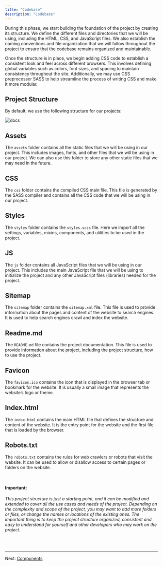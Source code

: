 ```yaml
---
title: "Codebase"
description: "Codebase"
---
```


During this phase, we start building the foundation of the project by creating its structure. We define the different files and directories that we will be using, including the HTML, CSS, and JavaScript files. We also establish the naming conventions and file organization that we will follow throughout the project to ensure that the codebase remains organized and maintainable.

Once the structure is in place, we begin adding CSS code to establish a consistent look and feel across different browsers. This involves defining global variables such as colors, font sizes, and spacing to maintain consistency throughout the site. Additionally, we may use CSS preprocessor SASS to help streamline the process of writing CSS and make it more modular.

## Project Structure
By default, we use the following structure for our projects:

![docs](../public/project-structure.png)

## Assets
The `assets` folder contains all the static files that we will be using in our project. This includes images, fonts, and other files that we will be using in our project. We can also use this folder to store any other static files that we may need in the future.

## CSS
The `css` folder contains the compiled CSS main file. This file is generated by the SASS compiler and contains all the CSS code that we will be using in our project. 

## Styles
The `styles` folder contains the `styles.scss` file. Here we import all the settings, variables, mixins, components, and utilities to be used in the project.

## JS
The `js` folder contains all JavaScript files that we will be using in our project. This includes the main JavaScript file that we will be using to initialize the project and any other JavaScript files (libraries) needed for the project.

## Sitemap
The `sitemap` folder contains the `sitemap.xml` file. This file is used to provide information about the pages and content of the website to search engines. It is used to help search engines crawl and index the website.

## Readme.md
The `README.md` file contains the project documentation. This file is used to provide information about the project, including the project structure, how to use the project.

## Favicon
The `favicon.ico` contains the icon that is displayed in the browser tab or bookmark for the website. It is usually a small image that represents the website’s logo or theme.

## Index.html
The `index.html` contains the main HTML file that defines the structure and content of the website. It is the entry point for the website and the first file that is loaded by the browser.


## Robots.txt
The `robots.txt` contains the rules for web crawlers or robots that visit the website. It can be used to allow or disallow access to certain pages or folders on the website.

<br />

#### Important:

*This project structure is just a starting point, and it can be modified and extended to cover all the use cases and needs of the project.
Depending on the complexity and scope of the project, you may want to add more folders or files, or change the names or locations of the existing ones.
The important thing is to keep the project structure organized, consistent and easy to understand for yourself and other developers who may work on the project.*

<br /><br />
***
Next: [Components](/en/components)